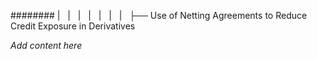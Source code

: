######## |   |   |   |   |   |   |   ├── Use of Netting Agreements to Reduce Credit Exposure in Derivatives

*Add content here*
